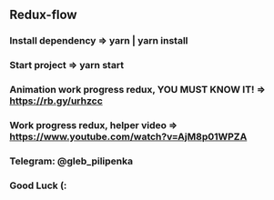 ## Redux-flow

### Install dependency => yarn | yarn install
### Start project => yarn start

### Animation work progress redux, YOU MUST KNOW IT! => https://rb.gy/urhzcc
### Work progress redux, helper video => https://www.youtube.com/watch?v=AjM8p01WPZA

### Telegram: @gleb_pilipenka
### Good Luck (:
